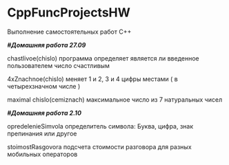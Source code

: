 # CppFuncProjectsHW
Выполнение самостоятельных работ C++

_**#Домашняя работа 27.09**_

chastlivoe(chislo) программа определяет является ли введенное пользователем число счастливым 

4xZnachnoe(chislo) меняет 1 и 2, 3 и 4 цифры местами ( в четырехзначном числе ) 

maximal chislo(cemiznach) максимальное число из 7 натуральных чисел

_**#Домашняя работа 2.10**_

opredeleniеSimvola определитель символа: Буква, цифра, знак препинания или другое


stoimostRasgovora подсчета стоимости разговора для разных мобильных операторов
